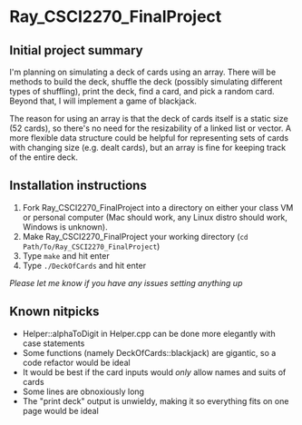 # Ray_CSCI2270_FinalProject

## Initial project summary
I'm planning on simulating a deck of cards using an array. There will be methods to build the deck, shuffle the deck (possibly simulating different types of shuffling), print the deck, find a card, and pick a random card. Beyond that, I will implement a game of blackjack.

The reason for using an array is that the deck of cards itself is a static size (52 cards), so there's no need for the resizability of a linked list or vector. A more flexible data structure could be helpful for representing sets of cards with changing size (e.g. dealt cards), but an array is fine for keeping track of the entire deck.  

## Installation instructions
1. Fork Ray_CSCI2270_FinalProject into a directory on either your class VM or personal computer (Mac should work, any Linux distro should work, Windows is unknown).
2. Make Ray_CSCI2270_FinalProject your working directory (`cd Path/To/Ray_CSCI2270_FinalProject`)
3. Type `make` and hit enter
4. Type `./DeckOfCards` and hit enter

*Please let me know if you have any issues setting anything up*

## Known nitpicks
+ Helper::alphaToDigit in Helper.cpp can be done more elegantly with case statements
+ Some functions (namely DeckOfCards::blackjack) are gigantic, so a code refactor would be ideal
+ It would be best if the card inputs would *only* allow names and suits of cards
+ Some lines are obnoxiously long
+ The "print deck" output is unwieldy, making it so everything fits on one page would be ideal
